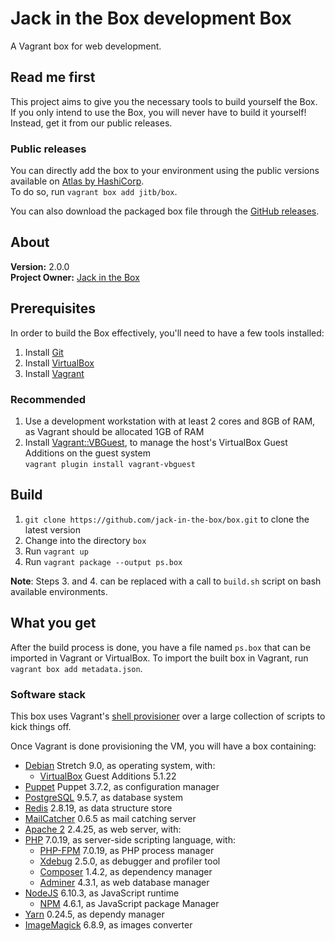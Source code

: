 # Jack in the Box development Box

A Vagrant box for web development.

## Read me first

This project aims to give you the necessary tools to build yourself the Box.  
If you only intend to use the Box, you will never have to build it yourself! Instead, get it from our public releases.

### Public releases

You can directly add the box to your environment using the public versions available on [Atlas by HashiCorp](https://atlas.hashicorp.com/jitb/boxes/box).  
To do so, run `vagrant box add jitb/box`.

You can also download the packaged box file through the [GitHub releases](https://github.com/jack-in-the-box/box/releases).

## About

**Version:** 2.0.0  
**Project Owner:** [Jack in the Box](https://github.com/jack-in-the-box)

## Prerequisites

In order to build the Box effectively, you'll need to have a few tools installed:

1. Install [Git](https://git-scm.com)
2. Install [VirtualBox](http://virtualbox.org)
3. Install [Vagrant](http://vagrantup.com)

### Recommended

1. Use a development workstation with at least 2 cores and 8GB of RAM, as Vagrant should be allocated 1GB of RAM
2. Install [Vagrant::VBGuest](https://github.com/dotless-de/vagrant-vbguest), to manage the host's VirtualBox Guest Additions on the guest system  
`vagrant plugin install vagrant-vbguest`

## Build ##

1. `git clone https://github.com/jack-in-the-box/box.git` to clone the latest version
2. Change into the directory `box`
3. Run `vagrant up`
4. Run `vagrant package --output ps.box`

**Note**: Steps 3. and 4. can be replaced with a call to `build.sh` script on bash available environments.

## What you get ##

After the build process is done, you have a file named `ps.box` that can be imported in Vagrant or VirtualBox.
To import the built box in Vagrant, run `vagrant box add metadata.json`.

### Software stack ###

This box uses Vagrant's [shell provisioner](https://docs.vagrantup.com/v2/provisioning/shell.html) over a large collection of scripts to kick things off.

Once Vagrant is done provisioning the VM, you will have a box containing:
* [Debian](https://www.debian.org/) Stretch 9.0, as operating system, with:
    * [VirtualBox](https://www.virtualbox.org/) Guest Additions 5.1.22
* [Puppet](https://puppet.com/) Puppet 3.7.2, as configuration manager
* [PostgreSQL](http://www.postgresql.org/) 9.5.7, as database system
* [Redis](http://redis.io/) 2.8.19, as data structure store
* [MailCatcher](https://mailcatcher.me/) 0.6.5 as mail catching server
* [Apache 2](https://httpd.apache.org/) 2.4.25, as web server, with:
* [PHP](http://php.net/) 7.0.19, as server-side scripting language, with:
    * [PHP-FPM](http://php-fpm.org/) 7.0.19, as PHP process manager
    * [Xdebug](http://xdebug.org/) 2.5.0, as debugger and profiler tool
    * [Composer](https://getcomposer.org/) 1.4.2, as dependency manager
    * [Adminer](https://www.adminer.org/) 4.3.1, as web database manager
* [NodeJS](https://nodejs.org/) 6.10.3, as JavaScript runtime
    * [NPM](https://www.npmjs.com/) 4.6.1, as JavaScript package Manager
* [Yarn](https://yarnpkg.com/) 0.24.5, as dependy manager
* [ImageMagick](https://www.imagemagick.org/) 6.8.9, as images converter
